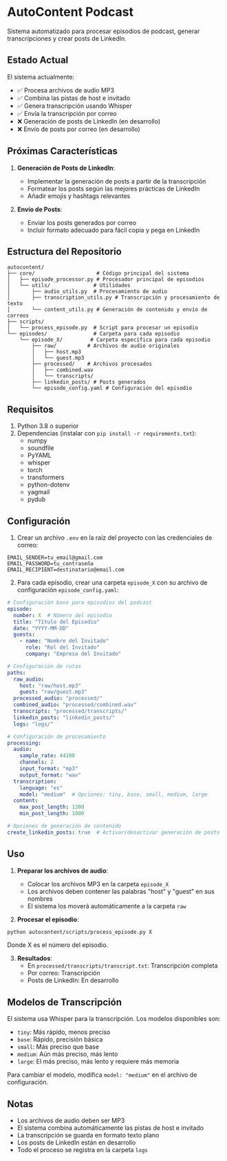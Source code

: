 # AutoContent Podcast

Sistema automatizado para procesar episodios de podcast, generar transcripciones y crear posts de LinkedIn.

## Estado Actual

El sistema actualmente:
- ✅ Procesa archivos de audio MP3
- ✅ Combina las pistas de host e invitado
- ✅ Genera transcripción usando Whisper
- ✅ Envía la transcripción por correo
- ❌ Generación de posts de LinkedIn (en desarrollo)
- ❌ Envío de posts por correo (en desarrollo)

## Próximas Características

1. **Generación de Posts de LinkedIn**:
   - Implementar la generación de posts a partir de la transcripción
   - Formatear los posts según las mejores prácticas de LinkedIn
   - Añadir emojis y hashtags relevantes

2. **Envío de Posts**:
   - Enviar los posts generados por correo
   - Incluir formato adecuado para fácil copia y pega en LinkedIn

## Estructura del Repositorio

```
autocontent/
├── core/                    # Código principal del sistema
│   ├── episode_processor.py # Procesador principal de episodios
│   └── utils/              # Utilidades
│       ├── audio_utils.py  # Procesamiento de audio
│       ├── transcription_utils.py # Transcripción y procesamiento de texto
│       └── content_utils.py # Generación de contenido y envío de correos
├── scripts/
│   └── process_episode.py  # Script para procesar un episodio
└── episodes/               # Carpeta para cada episodio
    └── episode_X/         # Carpeta específica para cada episodio
        ├── raw/          # Archivos de audio originales
        │   ├── host.mp3
        │   └── guest.mp3
        ├── processed/    # Archivos procesados
        │   ├── combined.wav
        │   └── transcripts/
        ├── linkedin_posts/ # Posts generados
        └── episode_config.yaml # Configuración del episodio
```

## Requisitos

1. Python 3.8 o superior
2. Dependencias (instalar con `pip install -r requirements.txt`):
   - numpy
   - soundfile
   - PyYAML
   - whisper
   - torch
   - transformers
   - python-dotenv
   - yagmail
   - pydub

## Configuración

1. Crear un archivo `.env` en la raíz del proyecto con las credenciales de correo:
```
EMAIL_SENDER=tu_email@gmail.com
EMAIL_PASSWORD=tu_contraseña
EMAIL_RECIPIENT=destinatario@email.com
```

2. Para cada episodio, crear una carpeta `episode_X` con su archivo de configuración `episode_config.yaml`:
```yaml
# Configuración base para episodios del podcast
episode:
  number: X  # Número del episodio
  title: "Título del Episodio"
  date: "YYYY-MM-DD"
  guests:
    - name: "Nombre del Invitado"
      role: "Rol del Invitado"
      company: "Empresa del Invitado"

# Configuración de rutas
paths:
  raw_audio:
    host: "raw/host.mp3"
    guest: "raw/guest.mp3"
  processed_audio: "processed/"
  combined_audio: "processed/combined.wav"
  transcripts: "processed/transcripts/"
  linkedin_posts: "linkedin_posts/"
  logs: "logs/"

# Configuración de procesamiento
processing:
  audio:
    sample_rate: 44100
    channels: 2
    input_format: "mp3"
    output_format: "wav"
  transcription:
    language: "es"
    model: "medium"  # Opciones: tiny, base, small, medium, large
  content:
    max_post_length: 1300
    min_post_length: 1000

# Opciones de generación de contenido
create_linkedin_posts: true  # Activar/desactivar generación de posts
```

## Uso

1. **Preparar los archivos de audio**:
   - Colocar los archivos MP3 en la carpeta `episode_X`
   - Los archivos deben contener las palabras "host" y "guest" en sus nombres
   - El sistema los moverá automáticamente a la carpeta `raw`

2. **Procesar el episodio**:
```bash
python autocontent/scripts/process_episode.py X
```
Donde X es el número del episodio.

3. **Resultados**:
   - En `processed/transcripts/transcript.txt`: Transcripción completa
   - Por correo: Transcripción
   - Posts de LinkedIn: En desarrollo

## Modelos de Transcripción

El sistema usa Whisper para la transcripción. Los modelos disponibles son:
- `tiny`: Más rápido, menos preciso
- `base`: Rápido, precisión básica
- `small`: Más preciso que base
- `medium`: Aún más preciso, más lento
- `large`: El más preciso, más lento y requiere más memoria

Para cambiar el modelo, modifica `model: "medium"` en el archivo de configuración.

## Notas

- Los archivos de audio deben ser MP3
- El sistema combina automáticamente las pistas de host e invitado
- La transcripción se guarda en formato texto plano
- Los posts de LinkedIn están en desarrollo
- Todo el proceso se registra en la carpeta `logs` 